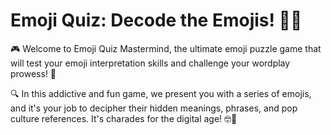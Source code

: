 # Emoji Quiz: Decode the Emojis! 🧩🤔

🎮 Welcome to Emoji Quiz Mastermind, the ultimate emoji puzzle game that will test your emoji interpretation skills and challenge your wordplay prowess! 🤯

🔍 In this addictive and fun game, we present you with a series of emojis, and it's your job to decipher their hidden meanings, phrases, and pop culture references. It's charades for the digital age! 🤓🧩
